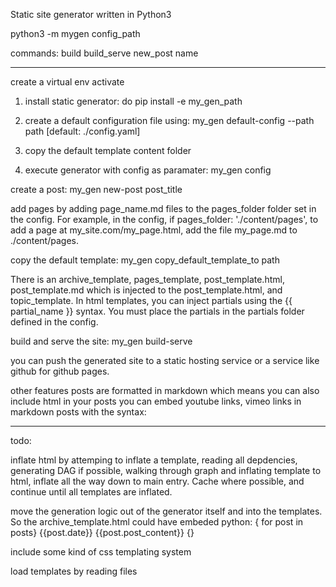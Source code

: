 Static site generator written in Python3

python3 -m mygen config_path 


commands:
build
build_serve
new_post name


------------

create a virtual env
activate

1) install static generator:
	do pip install -e my_gen_path

2) create a default configuration file using:
	my_gen default-config --path path [default: ./config.yaml]

3) copy the default template content folder

4) execute generator with config as paramater:
	my_gen config

create a post:
	my_gen new-post post_title

add pages by adding page_name.md files to the pages_folder folder set in the config. For example, in the config, if pages_folder: './content/pages', to add a page at my_site.com/my_page.html, add the file my_page.md to ./content/pages.

copy the default template:
	my_gen copy_default_template_to path

There is an archive_template, pages_template, post_template.html, post_template.md which is injected to the post_template.html, and topic_template. In html templates, you can inject partials using the {{ partial_name }} syntax. You must place the partials in the partials folder defined in the config. 


build and serve the site:
	my_gen build-serve

you can push the generated site to a static hosting service or a service like github for github pages.

other features
 posts are formatted in markdown which means you can also include html in your posts
 you can embed youtube links, vimeo links in markdown posts with the syntax: 

------

todo:

inflate html by attemping to inflate a template, reading all depdencies, generating DAG if possible, walking through graph and inflating template to html, inflate all the way down to main entry. Cache where possible, and continue until all templates are inflated.

move the generation logic out of the generator itself and into the templates. So the archive_template.html could have embeded python: 
{ for post in posts}
{{post.date}}
{{post.post_content}}
{}

include some kind of css templating system

load templates by reading files 

